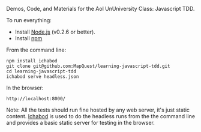 Demos, Code, and Materials for the Aol UnUniversity Class: Javascript TDD.

To run everything:

* Install [Node.js](http://nodejs.org) (v0.2.6 or better).
* Install [npm](http://npmjs.org/)

From the command line:

    npm install ichabod
    git clone git@github.com:MapQuest/learning-javascript-tdd.git
    cd learning-javascript-tdd
    ichabod serve headless.json

In the browser:

    http://localhost:8000/

Note: All the tests should run fine hosted by any web server, it's just static content. 
[Ichabod](https://github.com/larrymyers/ichabod) is used to do the headless runs from the
the command line and provides a basic static server for testing in the browser.
